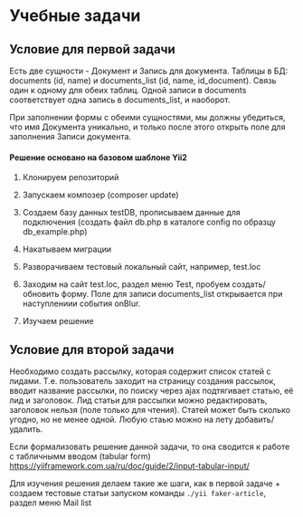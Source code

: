 Учебные задачи
======
Условие для первой задачи
------
Есть две сущности - Документ и Запись для документа. Таблицы в БД: documents (id, name) и documents_list (id, name, id_document). Связь один к одному для обеих таблиц. Одной записи в documents соответствует одна запись в documents_list, и наоборот.

При заполнении формы с обеими сущностями, мы должны убедиться, что имя Документа уникально, и только после этого открыть поле для заполнения Записи документа.

<h4>Решение основано на базовом шаблоне Yii2</h4>

1. Клонируем репозиторий 

2. Запускаем композер (composer update)

3. Создаем базу данных testDB, прописываем данные для подключения (создать файл db.php в каталоге config по образцу db_example.php)

4. Накатываем миграции

5. Разворачиваем тестовый локальный сайт, например, test.loc

6. Заходим на сайт test.loc, раздел меню Test, пробуем создать/обновить форму. Поле для записи documents_list открывается при наступлениии события onBlur.

7. Изучаем решение

Условие для второй задачи
------

Необходимо создать рассылку, которая содержит список статей с лидами. Т.е. пользователь заходит на страницу создания рассылок, вводит название рассылки, по поиску через ajax подтягивает статью, её лид и заголовок. Лид статьи для рассылки можно редактировать, заголовок нельзя (поле только для чтения). Статей может быть сколько угодно, но не менее одной. Любую стаью можно на лету добавить/удалить.

Если формализовать решение данной задачи, то она сводится к работе с табличнымм вводом (tabular form)
https://yiiframework.com.ua/ru/doc/guide/2/input-tabular-input/

Для изучения решения делаем такие же шаги, как в первой задаче + создаем тестовые статьи запуском команды `./yii faker-article`, раздел меню Mail list